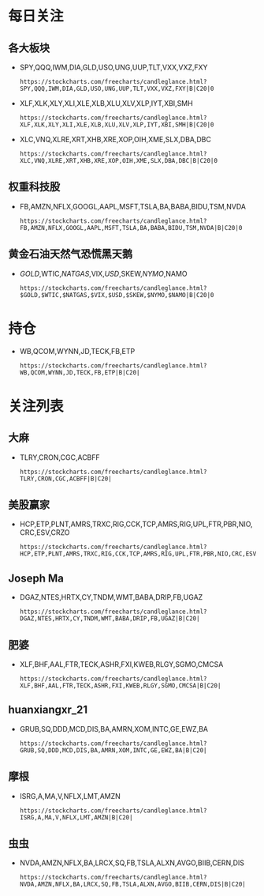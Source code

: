 # 每日关注

## 各大板块
- SPY,QQQ,IWM,DIA,GLD,USO,UNG,UUP,TLT,VXX,VXZ,FXY

      https://stockcharts.com/freecharts/candleglance.html?SPY,QQQ,IWM,DIA,GLD,USO,UNG,UUP,TLT,VXX,VXZ,FXY|B|C20|0

- XLF,XLK,XLY,XLI,XLE,XLB,XLU,XLV,XLP,IYT,XBI,SMH

      https://stockcharts.com/freecharts/candleglance.html?XLF,XLK,XLY,XLI,XLE,XLB,XLU,XLV,XLP,IYT,XBI,SMH|B|C20|0

- XLC,VNQ,XLRE,XRT,XHB,XRE,XOP,OIH,XME,SLX,DBA,DBC

      https://stockcharts.com/freecharts/candleglance.html?XLC,VNQ,XLRE,XRT,XHB,XRE,XOP,OIH,XME,SLX,DBA,DBC|B|C20|0
      
## 权重科技股

- FB,AMZN,NFLX,GOOGL,AAPL,MSFT,TSLA,BA,BABA,BIDU,TSM,NVDA

      https://stockcharts.com/freecharts/candleglance.html?FB,AMZN,NFLX,GOOGL,AAPL,MSFT,TSLA,BA,BABA,BIDU,TSM,NVDA|B|C20|0

## 黄金石油天然气恐慌黑天鹅
- $GOLD,$WTIC,$NATGAS,$VIX,$USD,$SKEW,$NYMO,$NAMO

      https://stockcharts.com/freecharts/candleglance.html?$GOLD,$WTIC,$NATGAS,$VIX,$USD,$SKEW,$NYMO,$NAMO|B|C20|0

# 持仓
- WB,QCOM,WYNN,JD,TECK,FB,ETP

      https://stockcharts.com/freecharts/candleglance.html?WB,QCOM,WYNN,JD,TECK,FB,ETP|B|C20|


# 关注列表
## 大麻

- TLRY,CRON,CGC,ACBFF

      https://stockcharts.com/freecharts/candleglance.html?TLRY,CRON,CGC,ACBFF|B|C20|

## 美股赢家
- HCP,ETP,PLNT,AMRS,TRXC,RIG,CCK,TCP,AMRS,RIG,UPL,FTR,PBR,NIO,CRC,ESV,CRZO

      https://stockcharts.com/freecharts/candleglance.html?HCP,ETP,PLNT,AMRS,TRXC,RIG,CCK,TCP,AMRS,RIG,UPL,FTR,PBR,NIO,CRC,ESV,CRZO|B|C20|

## Joseph Ma
- DGAZ,NTES,HRTX,CY,TNDM,WMT,BABA,DRIP,FB,UGAZ

      https://stockcharts.com/freecharts/candleglance.html?DGAZ,NTES,HRTX,CY,TNDM,WMT,BABA,DRIP,FB,UGAZ|B|C20|

## 肥婆
- XLF,BHF,AAL,FTR,TECK,ASHR,FXI,KWEB,RLGY,SGMO,CMCSA

      https://stockcharts.com/freecharts/candleglance.html?XLF,BHF,AAL,FTR,TECK,ASHR,FXI,KWEB,RLGY,SGMO,CMCSA|B|C20|
      
## huanxiangxr_21
- GRUB,SQ,DDD,MCD,DIS,BA,AMRN,XOM,INTC,GE,EWZ,BA

      https://stockcharts.com/freecharts/candleglance.html?GRUB,SQ,DDD,MCD,DIS,BA,AMRN,XOM,INTC,GE,EWZ,BA|B|C20|
      
## 摩根
- ISRG,A,MA,V,NFLX,LMT,AMZN

      https://stockcharts.com/freecharts/candleglance.html?ISRG,A,MA,V,NFLX,LMT,AMZN|B|C20|
      
## 虫虫
- NVDA,AMZN,NFLX,BA,LRCX,SQ,FB,TSLA,ALXN,AVGO,BIIB,CERN,DIS

      https://stockcharts.com/freecharts/candleglance.html?NVDA,AMZN,NFLX,BA,LRCX,SQ,FB,TSLA,ALXN,AVGO,BIIB,CERN,DIS|B|C20|

